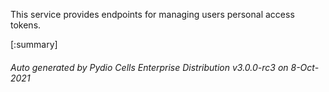 






This service provides endpoints for managing users personal access tokens.

[:summary]

###### Auto generated by Pydio Cells Enterprise Distribution v3.0.0-rc3 on 8-Oct-2021
